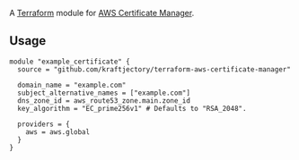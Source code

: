 A [Terraform](https://www.terraform.io) module for [AWS Certificate Manager](https://aws.amazon.com/certificate-manager/).

## Usage

```hcl
module "example_certificate" {
  source = "github.com/kraftjectory/terraform-aws-certificate-manager"

  domain_name = "example.com"
  subject_alternative_names = ["example.com"]
  dns_zone_id = aws_route53_zone.main.zone_id
  key_algorithm = "EC_prime256v1" # Defaults to "RSA_2048".

  providers = {
    aws = aws.global
  }
}
```
